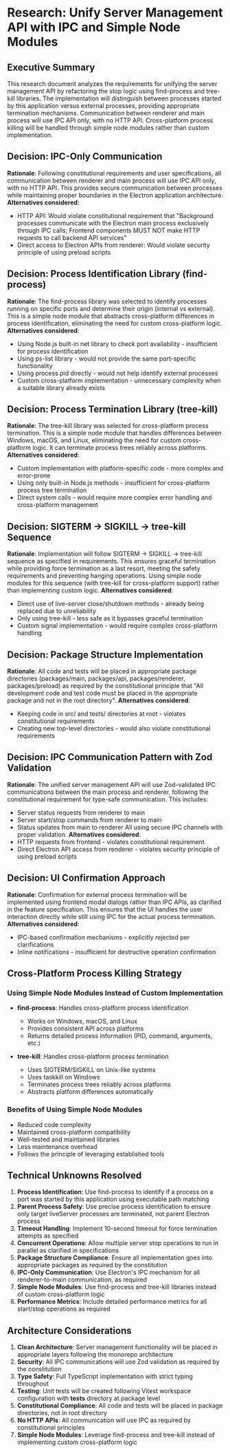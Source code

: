 # Research: Unify Server Management API with IPC and Simple Node Modules

## Executive Summary

This research document analyzes the requirements for unifying the server management API by refactoring the stop logic using find-process and tree-kill libraries. The implementation will distinguish between processes started by this application versus external processes, providing appropriate termination mechanisms. Communication between renderer and main process will use IPC API only, with no HTTP API. Cross-platform process killing will be handled through simple node modules rather than custom implementation.

## Decision: IPC-Only Communication
**Rationale**: Following constitutional requirements and user specifications, all communication between renderer and main process will use IPC API only, with no HTTP API. This provides secure communication between processes while maintaining proper boundaries in the Electron application architecture.
**Alternatives considered**: 
- HTTP API: Would violate constitutional requirement that "Background processes communicate with the Electron main process exclusively through IPC calls; Frontend components MUST NOT make HTTP requests to call backend API services"
- Direct access to Electron APIs from renderer: Would violate security principle of using preload scripts

## Decision: Process Identification Library (find-process)
**Rationale**: The find-process library was selected to identify processes running on specific ports and determine their origin (internal vs external). This is a simple node module that abstracts cross-platform differences in process identification, eliminating the need for custom cross-platform logic.
**Alternatives considered**: 
- Using Node.js built-in net library to check port availability - insufficient for process identification
- Using ps-list library - would not provide the same port-specific functionality
- Using process.pid directly - would not help identify external processes
- Custom cross-platform implementation - unnecessary complexity when a suitable library already exists

## Decision: Process Termination Library (tree-kill)
**Rationale**: The tree-kill library was selected for cross-platform process termination. This is a simple node module that handles differences between Windows, macOS, and Linux, eliminating the need for custom cross-platform logic. It can terminate process trees reliably across platforms.
**Alternatives considered**:
- Custom implementation with platform-specific code - more complex and error-prone
- Using only built-in Node.js methods - insufficient for cross-platform process tree termination
- Direct system calls - would require more complex error handling and cross-platform management

## Decision: SIGTERM → SIGKILL → tree-kill Sequence
**Rationale**: Implementation will follow SIGTERM → SIGKILL → tree-kill sequence as specified in requirements. This ensures graceful termination while providing force termination as a last resort, meeting the safety requirements and preventing hanging operations. Using simple node modules for this sequence (with tree-kill for cross-platform support) rather than implementing custom logic.
**Alternatives considered**:
- Direct use of live-server close/shutdown methods - already being replaced due to unreliability
- Only using tree-kill - less safe as it bypasses graceful termination
- Custom signal implementation - would require complex cross-platform handling

## Decision: Package Structure Implementation
**Rationale**: All code and tests will be placed in appropriate package directories (packages/main, packages/api, packages/renderer, packages/preload) as required by the constitutional principle that "All development code and test code must be placed in the appropriate package and not in the root directory".
**Alternatives considered**:
- Keeping code in src/ and tests/ directories at root - violates constitutional requirements
- Creating new top-level directories - would also violate constitutional requirements

## Decision: IPC Communication Pattern with Zod Validation
**Rationale**: The unified server management API will use Zod-validated IPC communications between the main process and renderer, following the constitutional requirement for type-safe communication. This includes:
- Server status requests from renderer to main
- Server start/stop commands from renderer to main
- Status updates from main to renderer
All using secure IPC channels with proper validation.
**Alternatives considered**:
- HTTP requests from frontend - violates constitutional requirement
- Direct Electron API access from renderer - violates security principle of using preload scripts

## Decision: UI Confirmation Approach
**Rationale**: Confirmation for external process termination will be implemented using frontend modal dialogs rather than IPC APIs, as clarified in the feature specification. This ensures that the UI handles the user interaction directly while still using IPC for the actual process termination.
**Alternatives considered**:
- IPC-based confirmation mechanisms - explicitly rejected per clarifications
- Inline notifications - insufficient for destructive operation confirmation

## Cross-Platform Process Killing Strategy

### Using Simple Node Modules Instead of Custom Implementation
- **find-process**: Handles cross-platform process identification
  - Works on Windows, macOS, and Linux
  - Provides consistent API across platforms
  - Returns detailed process information (PID, command, arguments, etc.)

- **tree-kill**: Handles cross-platform process termination
  - Uses SIGTERM/SIGKILL on Unix-like systems
  - Uses taskkill on Windows
  - Terminates process trees reliably across platforms
  - Abstracts platform differences automatically

### Benefits of Using Simple Node Modules
- Reduced code complexity
- Maintained cross-platform compatibility
- Well-tested and maintained libraries
- Less maintenance overhead
- Follows the principle of leveraging established tools

## Technical Unknowns Resolved
1. **Process Identification**: Use find-process to identify if a process on a port was started by this application using executable path matching
2. **Parent Process Safety**: Use precise process identification to ensure only target liveServer processes are terminated, not parent Electron process
3. **Timeout Handling**: Implement 10-second timeout for force termination attempts as specified
4. **Concurrent Operations**: Allow multiple server stop operations to run in parallel as clarified in specifications
5. **Package Structure Compliance**: Ensure all implementation goes into appropriate packages as required by the constitution
6. **IPC-Only Communication**: Use Electron's IPC mechanism for all renderer-to-main communication, as required
7. **Simple Node Modules**: Use find-process and tree-kill libraries instead of custom cross-platform logic
8. **Performance Metrics**: Include detailed performance metrics for all start/stop operations as required

## Architecture Considerations
1. **Clean Architecture**: Server management functionality will be placed in appropriate layers following the monorepo architecture
2. **Security**: All IPC communications will use Zod validation as required by the constitution
3. **Type Safety**: Full TypeScript implementation with strict typing throughout
4. **Testing**: Unit tests will be created following Vitest workspace configuration with __tests__ directory at package level
5. **Constitutional Compliance**: All code and tests will be placed in package directories, not in root directory
6. **No HTTP APIs**: All communication will use IPC as required by constitutional principles
7. **Simple Node Modules**: Leverage find-process and tree-kill instead of implementing custom cross-platform logic